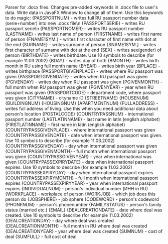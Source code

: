 Parser for .docx files. Changes pre-added keywords in .docx file to user's data. Write data in JavaFX Window to change all of them.
Use this keywords to do magic:
{PASSPORTNUM} - writes full RU passport number data (serie+number) into new .docx file\n
{PASSPORTSERIE} - writes RU passport serie\n
{PASSPORTNOMER} - writes RU passport number 
{LASTNAME} - writes last name of person
{FIRSTNAME} - writes first name of person
{FNAME1SYM.} - writes first character of first name with dot at the end
{SURNAME} - writes surname of person
{SNAME1SYM.} - writes first character of surname with dot at the end
{SEX} - writes sex(gender) of person
{BIRTHDATE} - writes birthdate. Use 10 symbols to describe (for example 11.03.2002)
{BDAY} - writes day of birth
{BMONTH} - writes birth month in RU using full month name
{BYEAR} - writes birth year
{BPLACE} - writes birthplace
{PASSPORTGIVENPLACE} - writes where RU passport was given
{PASSPORTGIVENDATE} - writes when RU passport was given
{PGIVENDAY} - writes day when RU passport was given
{PGIVENMONTH} - full month when RU passport was given
{PGIVENYEAR} - year when RU passport was given
{PASSPORTCODE} - department code, where passport was given
{CITYNAME} - cityname :D
{STREETNAME}
{HOUSENUM}
{BUILDINGNUM}
{HOUSINGNUM}
{APARTMENTNUM}
{FULLADDRESS} - writes full address of living. Use this when you need additional data about person's location
{POSTALCODE}
{COUNTRYPASSNUM} - international passport number
{LASTLATINNAME} - last name in latin (english alphabet)
{FIRSTLATINNAME} - first name in latin (english alphabet)
{COUNTRYPASSGIVENPLACE} - where international passport was given
{COUNTRYPASSGIVENDATE} - date when international passport was given. Use 10 symbols to describe (for example 11.03.2002)
{COUNTRYPASSGIVENDAY} - day when international passport was given
{COUNTRYPASSGIVENMONTH} - full month when international passport was given
{COUNTRYPASSGIVENYEAR} - year when international was given
{COUNTRYPASSEXPIRYDATE} - date when international passport expires. Use 10 symbols to describe (for example 11.03.2002)
{COUNTRYPASSEXPIRYDAY} - day when international passport expires
{COUNTRYPASSEXPIRYMONTH} - full month when international passport expires
{COUNTRYPASSEXPIRYYEAR} - year when international passport expires
{INDIVIDUALNUM} - person's individual number (ИНН in RU)
{WORKPLACE} - workplace of person
{WORKJOB} - which job does this person do
{JOBSPHERE} - job sphere
{CODEWORD} - person's codeword
{PHONENUM} - person's phonenumber
{FAMILYSTATUS} - person's family status (married etc.)
{EMAIL}
{DEALCREATIONDATE} - date where deal was created. Use 10 symbols to describe (for example 11.03.2002)
{DEALCREATIONDAY} - day where deal was created
{DEALCREATIONMONTH} - full month in RU where deal was created
{DEALCREATIONYEAR} - year where deal was created
{SUMNUM} - cost of deal
{SUMFULL} - full cost of deal
